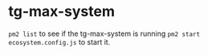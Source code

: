 # tg-max-system

`pm2 list` to see if the tg-max-system is running
`pm2 start ecosystem.config.js` to start it.
